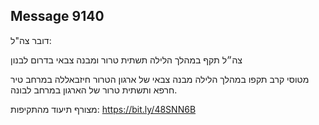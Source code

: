 ## Message 9140

דובר צה"ל:

צה״ל תקף במהלך הלילה תשתית טרור ומבנה צבאי בדרום לבנון

מטוסי קרב תקפו במהלך הלילה מבנה צבאי של ארגון הטרור חיזבאללה במרחב טיר חרפא ותשתית טרור של הארגון במרחב לבונה.

מצורף תיעוד מהתקיפות: https://bit.ly/48SNN6B

